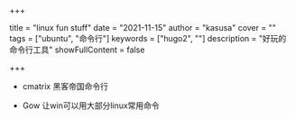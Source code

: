 +++

title = "linux fun stuff"
date = "2021-11-15"
author = "kasusa"
cover = ""
tags = ["ubuntu", "命令行"]
keywords = ["hugo2", ""]
description = "好玩的命令行工具"
showFullContent = false

+++

- cmatrix 黑客帝国命令行

- Gow 让win可以用大部分linux常用命令

